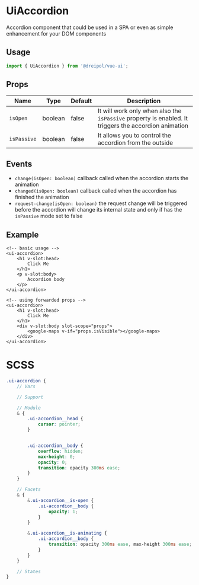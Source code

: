 # UiAccordion
Accordion component that could be used in a SPA or even as simple enhancement for your DOM components

## Usage
```js
import { UiAccordion } from '@dreipol/vue-ui';
```

## Props
| Name | Type | Default | Description
| --- | --- | ---| ---|
|`isOpen` | boolean | false | It will work only when also the `isPassive` property is enabled. It triggers the accordion animation
|`isPassive` | boolean | false | It allows you to control the accordion from the outside

## Events
-  `change(isOpen: boolean)` callback called when the accordion starts the animation
-  `changed(isOpen: boolean)` callback called when the accordion has finished the animation
-  `request-change(isOpen: boolean)` the request change will be triggered before the accordion will change its internal state and only if has the `isPassive` mode set to false

## Example
```vue
<!-- basic usage -->
<ui-accordion>
    <h1 v-slot:head>
        Click Me
    </h1>
    <p v-slot:body>
        Accordion body
    </p>
</ui-accordion>

<!-- using forwarded props -->
<ui-accordion>
    <h1 v-slot:head>
        Click Me
    </h1>
    <div v-slot:body slot-scope="props">
        <google-maps v-if="props.isVisible"></google-maps>
    </div>
</ui-accordion>
```

# SCSS

```scss
.ui-accordion {
    // Vars

    // Support

    // Module
    & {
        .ui-accordion__head {
            cursor: pointer;
        }


        .ui-accordion__body {
            overflow: hidden;
            max-height: 0;
            opacity: 0;
            transition: opacity 300ms ease;
        }
    }

    // Facets
    & {
        &.ui-accordion__is-open {
            .ui-accordion__body {
                opacity: 1;
            }
        }

        &.ui-accordion__is-animating {
            .ui-accordion__body {
                transition: opacity 300ms ease, max-height 300ms ease;
            }
        }
    }

    // States
}

```

